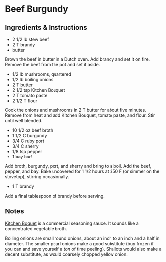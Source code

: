# Beef Burgundy

## Ingredients & Instructions

- 2 1/2 lb stew beef
- 2 T brandy
- butter

Brown the beef in butter in a Dutch oven.  Add brandy and set it on fire. Remove
the beef from the pot and set it aside.

- 1/2 lb mushrooms, quartered
- 1/2 lb boiling onions
- 2 T butter
- 2 1/2 tsp Kitchen Bouquet
- 2 T tomato paste
- 2 1/2 T flour

Cook the onions and mushrooms in 2 T butter for about five minutes.  Remove from
heat and add Kitchen Bouquet, tomato paste, and flour.  Stir until well blended.

- 10 1/2 oz beef broth
- 1 1/2 C burgundy
- 3/4 C ruby port
- 3/4 C sherry
- 1/8 tsp pepper
- 1 bay leaf

Add broth, burgundy, port, and sherry and bring to a boil. Add the beef, pepper,
and bay.  Bake uncovered for  1 1/2 hours at 350 F  (or simmer on the stovetop),
stirring occasionally.

- 1 T brandy

Add a final tablespoon of brandy before serving.


## Notes

[Kitchen Boquet](https://en.wikipedia.org/wiki/Kitchen_Bouquet)  is a commercial
seasoning sauce.  It sounds like a concentrated vegetable broth.

Boiling onions  are small round onions,  about an inch  to an inch and a half in
diameter. The smaller pearl onions make a good substitute (buy frozen if you can
and save yourself a  _ton_  of time peeling).  Shallots would also make a decent
substitute, as would coarsely chopped yellow onion.
